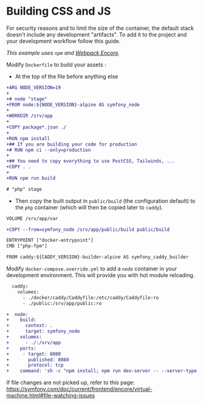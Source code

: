 # Building CSS and JS

For security reasons and to limit the size of the container, the default stack doesn't include any development "artifacts".
To add it to the project and your development workflow follow this guide.

*This example uses `npm` and [Webpack Encore](https://symfony.com/doc/current/frontend.html).*

Modify `Dockerfile` to build your assets :

- At the top of the file before anything else
```diff
+ARG NODE_VERSION=19
+
+# node "stage"
+FROM node:${NODE_VERSION}-alpine AS symfony_node
+
+WORKDIR /srv/app
+
+COPY package*.json ./
+
+RUN npm install
+## If you are building your code for production
+# RUN npm ci --only=production
+
+## You need to copy everything to use PostCSS, Tailwinds, ... 
+COPY . .
+
+RUN npm run build

# "php" stage
```

- Then copy the built output in `public/build` (the configuration default) to the `php` container (which will then be copied later to `caddy`).

```diff
VOLUME /srv/app/var

+COPY --from=symfony_node /srv/app/public/build public/build

ENTRYPOINT ["docker-entrypoint"]
CMD ["php-fpm"]

FROM caddy:${CADDY_VERSION}-builder-alpine AS symfony_caddy_builder
```

Modify `docker-compose.override.yml` to add a `node` container in your development environment.
This will provide you with hot module reloading.

```diff
  caddy:
    volumes:
      - ./docker/caddy/Caddyfile:/etc/caddy/Caddyfile:ro
      - ./public:/srv/app/public:ro

+  node:
+    build:
+      context: .
+      target: symfony_node
+    volumes:
+      - ./:/srv/app
+    ports:
+     - target: 8080
+       published: 8080
+       protocol: tcp
+    command: 'sh -c "npm install; npm run dev-server -- --server-type https --client-web-socket-url https://localhost:8080 --host 0.0.0.0"'
```

If file changes are not picked up, refer to this page:
https://symfony.com/doc/current/frontend/encore/virtual-machine.html#file-watching-issues
